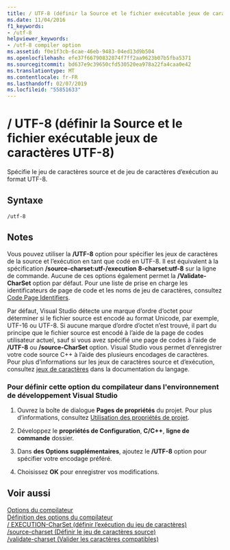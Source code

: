 ```yaml
---
title: / UTF-8 (définir la Source et le fichier exécutable jeux de caractères UTF-8)
ms.date: 11/04/2016
f1_keywords:
- /utf-8
helpviewer_keywords:
- /utf-8 compiler option
ms.assetid: f0e1f3cb-6cae-46eb-9483-04ed13d9b504
ms.openlocfilehash: efe37f66790832874f7ff2aa9623b07b5fba5371
ms.sourcegitcommit: bd637e9c39650cfd530520ea978a22fa4caa0e42
ms.translationtype: MT
ms.contentlocale: fr-FR
ms.lasthandoff: 02/07/2019
ms.locfileid: "55851633"
---
```

# <a name="utf-8-set-source-and-executable-character-sets-to-utf-8"></a>/ UTF-8 (définir la Source et le fichier exécutable jeux de caractères UTF-8)

Spécifie le jeu de caractères source et de jeu de caractères d’exécution au format UTF-8.

## <a name="syntax"></a>Syntaxe

```
/utf-8
```

## <a name="remarks"></a>Notes

Vous pouvez utiliser la **/UTF-8** option pour spécifier les jeux de caractères de la source et l’exécution en tant que codé en UTF-8. Il est équivalent à la spécification **/source-charset:utf-/execution 8-charset:utf-8** sur la ligne de commande. Aucune de ces options également permet la **/Validate-CharSet** option par défaut. Pour une liste de prise en charge les identificateurs de page de code et les noms de jeu de caractères, consultez [Code Page Identifiers](/windows/desktop/Intl/code-page-identifiers).

Par défaut, Visual Studio détecte une marque d’ordre d’octet pour déterminer si le fichier source est encodé au format Unicode, par exemple, UTF-16 ou UTF-8. Si aucune marque d’ordre d’octet n’est trouvé, il part du principe que le fichier source est encodé à l’aide de la page de codes utilisateur actuel, sauf si vous avez spécifié une page de codes à l’aide de **/UTF-8** ou **/source-CharSet** option. Visual Studio vous permet d’enregistrer votre code source C++ à l’aide des plusieurs encodages de caractères. Pour plus d’informations sur les jeux de caractères source et d’exécution, consultez [jeux de caractères](../../cpp/character-sets.md) dans la documentation du langage.

### <a name="to-set-this-compiler-option-in-the-visual-studio-development-environment"></a>Pour définir cette option du compilateur dans l'environnement de développement Visual Studio

1. Ouvrez la boîte de dialogue **Pages de propriétés** du projet. Pour plus d’informations, consultez [Utilisation des propriétés de projet](../../ide/working-with-project-properties.md).

1. Développez le **propriétés de Configuration**, **C/C++**, **ligne de commande** dossier.

1. Dans **des Options supplémentaires**, ajoutez le **/UTF-8** option pour spécifier votre encodage préféré.

1. Choisissez **OK** pour enregistrer vos modifications.

## <a name="see-also"></a>Voir aussi

[Options du compilateur](../../build/reference/compiler-options.md)<br/>
[Définition des options du compilateur](../../build/reference/setting-compiler-options.md)<br/>
[/ EXECUTION-CharSet (définir l’exécution du jeu de caractères)](../../build/reference/execution-charset-set-execution-character-set.md)<br/>
[/source-charset (Définir le jeu de caractères source)](../../build/reference/source-charset-set-source-character-set.md)<br/>
[/validate-charset (Valider les caractères compatibles)](../../build/reference/validate-charset-validate-for-compatible-characters.md)